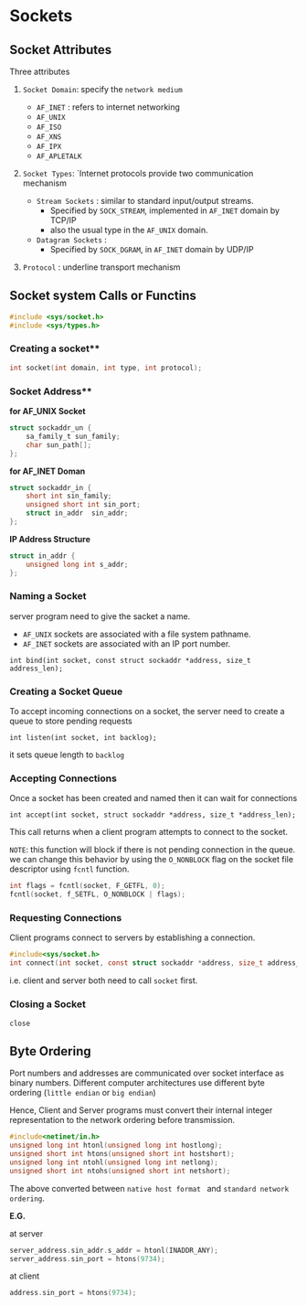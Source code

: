 # Sockets

## Socket Attributes

Three attributes

1. `Socket Domain`: specify the `network medium`
    * `AF_INET` : refers to internet networking
    * `AF_UNIX`
    * `AF_ISO`
    * `AF_XNS`
    * `AF_IPX`
    * `AF_APLETALK`

2. `Socket Types`: `Internet protocols provide two communication mechanism
    * `Stream Sockets` : similar to standard input/output streams. 
        * Specified by `SOCK_STREAM`, implemented in `AF_INET` domain by TCP/IP
        * also the usual type in the `AF_UNIX` domain.
    * `Datagram Sockets` : 
        * Specified by `SOCK_DGRAM`, in `AF_INET` domain by UDP/IP

3. `Protocol` : underline transport mechanism

## Socket system Calls or Functins

```c
#include <sys/socket.h>
#include <sys/types.h>
```

### Creating a socket**

```c
int socket(int domain, int type, int protocol);
```

### Socket Address**

**for AF_UNIX Socket**

```c
struct sockaddr_un {
    sa_family_t sun_family;
    char sun_path[];
};
```

**for AF_INET Doman**

```c
struct sockaddr_in {
    short int sin_family; 
    unsigned short int sin_port;
    struct in_addr  sin_addr;
};
```

**IP Address Structure**

```c
struct in_addr {
    unsigned long int s_addr;
};
```

### Naming a Socket

server program need to give the sacket a name.
* `AF_UNIX` sockets are associated with a file system pathname.
* `AF_INET` sockets are associated with an IP port number.

`int bind(int socket, const struct sockaddr *address, size_t address_len);`


### Creating a Socket Queue

To accept incoming connections on a socket, the server need to create a queue to store pending requests

`int listen(int socket, int backlog);`

it sets queue length to `backlog`

### Accepting Connections
Once a socket has been created and named then it can wait for connections

`int accept(int socket, struct sockaddr *address, size_t *address_len);`

This call returns when a client program attempts to connect to the socket.

`NOTE`: this function will block if there is not pending connection in the queue. we can change this behavior by using the `O_NONBLOCK` flag on the socket file descriptor using `fcntl` function.

```c
int flags = fcntl(socket, F_GETFL, 0);
fcntl(socket, f_SETFL, O_NONBLOCK | flags);
```

### Requesting Connections
Client programs connect to servers by establishing a connection.

```c
#include<sys/socket.h>
int connect(int socket, const struct sockaddr *address, size_t address_len);
```

i.e. client and server both need to call `socket` first.

### Closing a Socket

`close`

## Byte Ordering
Port numbers and addresses are communicated over socket interface as binary numbers. Different computer architectures use different byte ordering (`little endian` or `big endian`)

Hence, Client and Server programs must convert their internal integer representation to the network ordering before transmission. 

```c
#include<netinet/in.h>
unsigned long int htonl(unsigned long int hostlong);
unsigned short int htons(unsigned short int hostshort);
unsigned long int ntohl(unsigned long int netlong);
unsigned short int ntohs(unsigned short int netshort);
```

The above converted between `native host format ` and `standard network ordering`. 

**E.G.**

at server
```c
server_address.sin_addr.s_addr = htonl(INADDR_ANY);
server_address.sin_port = htons(9734);
```

at client

```c
address.sin_port = htons(9734);
```


